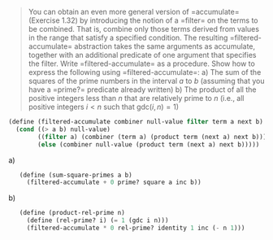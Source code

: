 > You can obtain an even more general version of =accumulate= (Exercise 1.32) by
> introducing the notion of a =filter= on the terms to be combined. That is, combine
> only those terms derived from values in the range that satisfy a specified
> condition. The resulting =filtered-accumulate= abstraction takes the same
> arguments as accumulate, together with an additional predicate of one argument
> that specifies the filter. Write =filtered-accumulate= as a procedure. Show how to
> express the following using =filtered-accumulate=:
> a) The sum of the squares of the prime numbers in the interval $a$ to $b$
>    (assuming that you have a =prime?= predicate already written)
> b) The product of all the positive integers less than $n$ that are relatively
>    prime to $n$ (i.e., all positive integers $i < n$ such that $\text{gdc}(i,n) = 1$)
```scheme 
(define (filtered-accumulate combiner null-value filter term a next b)
  (cond ((> a b) null-value)
        ((filter a) (combiner (term a) (product term (next a) next b)))
        (else (combiner null-value (product term (next a) next b)))))
```

a)

```scheme 
   (define (sum-square-primes a b)
     (filtered-accumulate + 0 prime? square a inc b))
```

b)

```scheme 
   (define (product-rel-prime n)
     (define (rel-prime? i) (= 1 (gdc i n)))
     (filtered-accumulate * 0 rel-prime? identity 1 inc (- n 1)))
```

